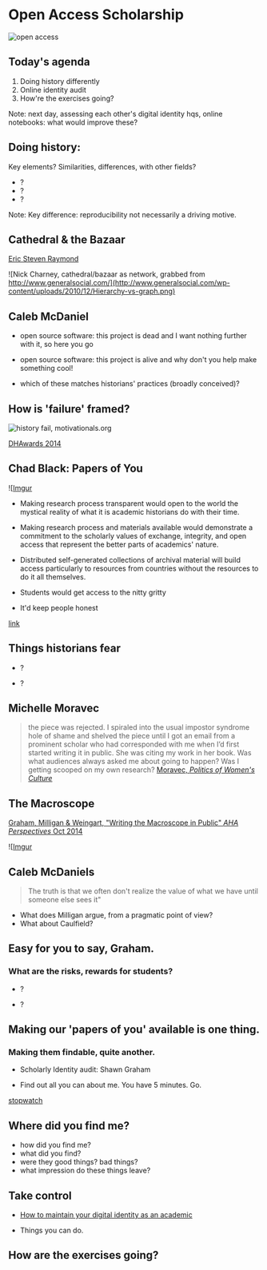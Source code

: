 # Open Access Scholarship
![open access](http://upload.wikimedia.org/wikipedia/commons/thumb/2/25/Open_Access_logo_PLoS_white.svg/200px-Open_Access_logo_PLoS_white.svg.png)



## Today's agenda
1. Doing history differently
2. Online identity audit
3. How're the exercises going?

Note: next day, assessing each other's digital identity hqs, online notebooks: what would improve these?


## Doing history: 
Key elements? Similarities, differences, with other fields?

+ ?
+ ?
+ ?

Note: Key difference: reproducibility not necessarily a driving motive. 


## Cathedral & the Bazaar
[Eric Steven Raymond](http://www.catb.org/~esr/writings/cathedral-bazaar/cathedral-bazaar/index.html)

![Nick Charney, cathedral/bazaar as network, grabbed from http://www.generalsocial.com/](http://www.generalsocial.com/wp-content/uploads/2010/12/Hierarchy-vs-graph.png)


## Caleb McDaniel
- open source software: this project is dead and I want nothing further with it, so here you go

- open source software: this project is alive and why don't you help make something cool!

- which of these matches historians' practices (broadly conceived)?


## How is 'failure' framed?
![history fail, motivationals.org](http://www.motivationals.org/demotivational-posters-1/demotivational-poster-44347.jpg)

[DHAwards 2014](http://dhawards.org/dhawards2014/nominations/)



## Chad Black: Papers of You
![[Imgur](http://i.imgur.com/AITqd1L.png)


+ Making research process transparent would open to the world the mystical reality of what it is academic historians do with their time.


+ Making research process and materials available would demonstrate a commitment to the scholarly values of exchange, integrity, and open access that represent the better parts of academics' nature.


+ Distributed self-generated collections of archival material will build access particularly to resources from countries without the resources to do it all themselves.


+ Students would get access to the nitty gritty


+ It'd keep people honest

[link](https://parezcoydigo.wordpress.com/2010/05/28/the-individual-research-archive-hacking-the-papers-of-you/)


## Things historians fear

+ ?

+ ?


## Michelle Moravec
>the piece was rejected. I spiraled into the usual impostor syndrome hole of shame and shelved the piece until I got an email from a prominent scholar who had corresponded with me when I’d first started writing it in public. She was citing my work in her book.  Was what audiences always asked me about going to happen? Was I getting scooped on my own research? 
[Moravec, _Politics of Women's Culture_](http://politicsofwomensculture.michellemoravec.com/uncategorized/1131/)


## The Macroscope
[Graham, Milligan & Weingart, "Writing the Macroscope in Public" _AHA Perspectives_ Oct 2014](http://www.historians.org/publications-and-directories/perspectives-on-history/october-2014/writing-the-historian%E2%80%99s-macroscope-in-public)

![[Imgur](http://i.imgur.com/NLw7KPo.png)


## Caleb McDaniels
> The truth is that we often don't realize the value of what we have until someone else sees it"

+ What does Milligan argue, from a pragmatic point of view?
+ What about Caulfield?


## Easy for you to say, Graham. 
### What are the risks, rewards for students?
+ ?

+ ?



## Making our 'papers of you' available is one thing. 
### Making them findable, quite another.
+ Scholarly Identity audit: Shawn Graham

+ Find out all you can about me. You have 5 minutes. Go.

[stopwatch](http://www.online-stopwatch.com/countdown-timer/)


## Where did you find me?
+ how did you find me?
+ what did you find?
+ were they good things? bad things?
+ what impression do these things leave?


## Take control
+ [How to maintain your digital identity as an academic](https://chroniclevitae.com/news/854-how-to-maintain-your-digital-identity-as-an-academic)

+ Things you can do. 


## How are the exercises going?